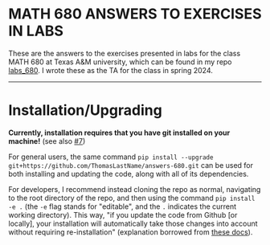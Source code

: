 # MATH 680 ANSWERS TO EXERCISES IN LABS
These are the answers to the exercises presented in labs for the class MATH 680 at Texas A&M university, which can be found in my repo [labs_680](https://github.com/ThomasLastName/labs_680). I wrote these as the TA for the class in spring 2024.

---

# Installation/Upgrading

**Currently, installation requires that you have git installed on your machine!** (see also [#7](https://github.com/ThomasLastName/quality-of-life/issues/7))

For general users, the same command `pip install --upgrade git+https://github.com/ThomasLastName/answers-680.git` can be used for both installing and updating the code, along with all of its dependencies.

For developers, I recommend instead cloning the repo as normal, navigating to the root directory of the repo, and then using the command `pip install -e .` (the `-e` flag stands for "editable", and the `.` indicates the current working directory). This way, "if you update the code from Github [or locally], your installation will automatically take those changes into account without requiring re-installation" (explanation borrowed from [these docs](https://sepia-lanl.readthedocs.io/en/latest/)).
